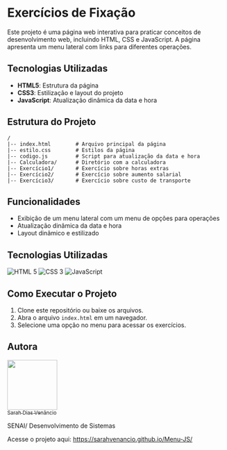 # Exercícios de Fixação

Este projeto é uma página web interativa para praticar conceitos de desenvolvimento web, incluindo HTML, CSS e JavaScript. A página apresenta um menu lateral com links para diferentes operações.

## Tecnologias Utilizadas
- **HTML5**: Estrutura da página
- **CSS3**: Estilização e layout do projeto
- **JavaScript**: Atualização dinâmica da data e hora

## Estrutura do Projeto
```
/
|-- index.html        # Arquivo principal da página
|-- estilo.css        # Estilos da página
|-- codigo.js         # Script para atualização da data e hora
|-- Calculadora/      # Diretório com a calculadora
|-- Exercício1/       # Exercício sobre horas extras
|-- Exercício2/       # Exercício sobre aumento salarial
|-- Exercício3/       # Exercício sobre custo de transporte
```

## Funcionalidades
- Exibição de um menu lateral com um menu de opções para operações
- Atualização dinâmica da data e hora
- Layout dinâmico e estilizado

## Tecnologias Utilizadas
 ![HTML 5](https://img.shields.io/badge/HTML5-E34F26?style=for-the-badge&logo=html5&logoColor=white)
 ![CSS 3](https://img.shields.io/badge/CSS3-1572B6?style=for-the-badge&logo=css3&logoColor=white)
 ![JavaScript](https://img.shields.io/badge/JavaScript-323330?style=for-the-badge&logo=javascript&logoColor=F7DF1E)

## Como Executar o Projeto
1. Clone este repositório ou baixe os arquivos.
2. Abra o arquivo `index.html` em um navegador.
3. Selecione uma opção no menu para acessar os exercícios.

## Autora
[<img src="https://avatars.githubusercontent.com/u/165316263?v=4" width=115><br><sub>Sarah Dias Venâncio</sub>](https://github.com/SarahVenancio)

SENAI/ Desenvolvimento de Sistemas

Acesse o projeto aqui: https://sarahvenancio.github.io/Menu-JS/


